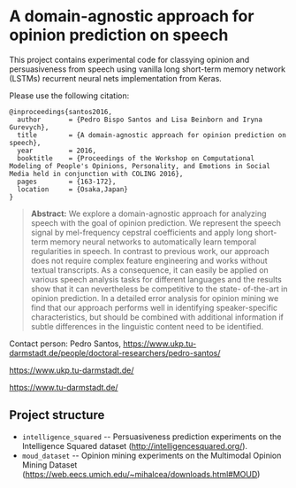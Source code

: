 # A domain-agnostic approach for opinion prediction on speech

This project contains experimental code for classying opinion and persuasiveness from speech using vanilla long short-term memory network (LSTMs) recurrent neural nets implementation from Keras.

Please use the following citation:

```
@inproceedings{santos2016,
  author       = {Pedro Bispo Santos and Lisa Beinborn and Iryna Gurevych},
  title	       = {A domain-agnostic approach for opinion prediction on speech},
  year	       = 2016,
  booktitle    = {Proceedings of the Workshop on Computational Modeling of People's Opinions, Personality, and Emotions in Social Media held in conjunction with COLING 2016},
  pages	       = {163-172},
  location     = {Osaka,Japan}
}
```
> **Abstract:** We explore a domain-agnostic approach for analyzing speech with the goal of opinion prediction. We represent the speech signal by mel-frequency cepstral coefficients and apply long short-term memory neural networks to automatically learn temporal regularities in speech. In contrast to previous work, our approach does not require complex feature engineering and works without textual transcripts. As a consequence, it can easily be applied on various speech analysis tasks for different languages and the results show that it can nevertheless be competitive to the state- of-the-art in opinion prediction. In a detailed error analysis for opinion mining we find that our approach performs well in identifying speaker-specific characteristics, but should be combined with additional information if subtle differences in the linguistic content need to be identified.

Contact person: Pedro Santos, https://www.ukp.tu-darmstadt.de/people/doctoral-researchers/pedro-santos/

https://www.ukp.tu-darmstadt.de/

https://www.tu-darmstadt.de/

## Project structure

* `intelligence_squared` -- Persuasiveness prediction experiments on the Intelligence Squared dataset (http://intelligencesquared.org/).
* `moud_dataset` -- Opinion mining experiments on the Multimodal Opinion Mining Dataset (https://web.eecs.umich.edu/~mihalcea/downloads.html#MOUD)
